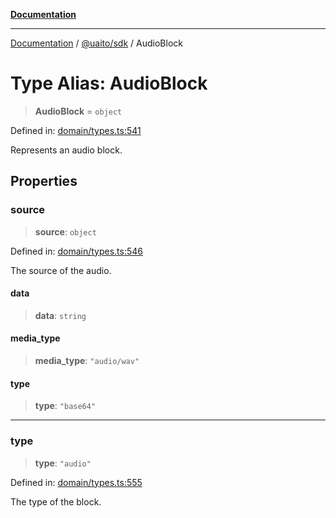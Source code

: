 [**Documentation**](../../../README.md)

***

[Documentation](../../../README.md) / [@uaito/sdk](../README.md) / AudioBlock

# Type Alias: AudioBlock

> **AudioBlock** = `object`

Defined in: [domain/types.ts:541](https://github.com/elribonazo/uaito/blob/105ccfc9cbfb60788b2df8f5af6264d141e7347a/packages/sdk/src/domain/types.ts#L541)

Represents an audio block.

## Properties

### source

> **source**: `object`

Defined in: [domain/types.ts:546](https://github.com/elribonazo/uaito/blob/105ccfc9cbfb60788b2df8f5af6264d141e7347a/packages/sdk/src/domain/types.ts#L546)

The source of the audio.

#### data

> **data**: `string`

#### media\_type

> **media\_type**: `"audio/wav"`

#### type

> **type**: `"base64"`

***

### type

> **type**: `"audio"`

Defined in: [domain/types.ts:555](https://github.com/elribonazo/uaito/blob/105ccfc9cbfb60788b2df8f5af6264d141e7347a/packages/sdk/src/domain/types.ts#L555)

The type of the block.
